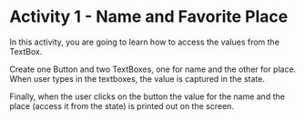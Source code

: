 
# Activity 1 - Name and Favorite Place

In this activity, you are going to learn how to access the values from the TextBox. 

Create one Button and two TextBoxes, one for name and the other for place. When user types in the textboxes, the value is captured in the state. 

Finally, when the user clicks on the button the value for the name and the place (access it from the state) is printed out on the screen. 